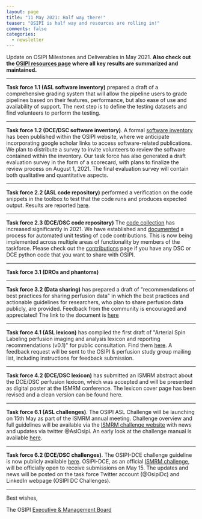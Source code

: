 ```yaml
---
layout: page
title: "11 May 2021: Half way there!"
teaser: "OSIPI is half way and resources are rolling in!"
comments: false
categories:
  - newsletter
---
```


Update on OSIPI Milestones and Deliverables in May 2021. **Also check out the [OSIPI resources page](https://www.osipi.org/resources/) where all key results are summarized and maintained.**

---

**Task force 1.1 (ASL software inventory)** prepared a draft of a comprehensive grading system that will allow the pipeline users to grade pipelines based on their features, performance, but also ease of use and availability of support. The next step is to define the testing datasets and find volunteers to perform the testing.

---

**Task force 1.2 (DCE/DSC software inventory)**. A formal [software inventory](https://docs.google.com/spreadsheets/d/e/2PACX-1vSOHrNIiWcwDD5BoHij1dpXKgEejtohqKF6KZQMZi3G6GzM_BP8xpuwRbjFFvDW9Q/pubhtml?gid=1031101549&single=true) has been published within the OSIPI website, where we anticipate incorporating google scholar links to access software-related publications. We plan to distribute a survey to invite volunteers to review the software contained within the inventory. Our task force has also generated a draft evaluation survey in the form of a scorecard, with plans to finalize the review process on August 1, 2021. The final evaluation survey will contain both qualitative and quantitative aspects.  

---

**Task force 2.2 (ASL code repository)** performed a verification on the code snippets in the toolbox to test that the code runs and produces expected output. Results are reported [here](https://docs.google.com/document/d/19rpABTISIH5cT_dzQhw4Fzl0_387ytgd/edit).

---

**Task force 2.3 (DCE/DSC code repository)** The [code collection](https://github.com/OSIPI/DCE-DSC-MRI_CodeCollection/blob/develop/doc/code_contributions_record.csv) has increased significantly in 2021. We have established and [documented](https://github.com/OSIPI/DCE-DSC-MRI_CodeCollection/wiki) a process for automated unit testing of code contributions. This is now being implemented across multiple areas of functionality by members of the taskforce. Please check out the [contributions](https://github.com/OSIPI/DCE-DSC-MRI_CodeCollection/wiki/How-to-contribute-code) page if you have any DSC or DCE python code that you want to share with OSIPI.

---

**Task force 3.1 (DROs and phantoms)** 

---

**Task force 3.2 (Data sharing)** has prepared a draft of "recommendations of best practices for sharing perfusion data" in which the best practices and actionable guidelines for researchers, who plan to share perfusion data publicly, are provided. Feedback from the community is encouraged and appreciated! The link to the document is [here](https://docs.google.com/document/d/11ccfuvM3WrQiabm3pyPwDHfcMv5V595NC689bXJJ1Xk/edit?usp=sharing)

---

**Task force 4.1 (ASL lexicon)** has compiled the first draft of "Arterial Spin Labeling perfusion imaging and analysis lexicon and reporting recommendations (v0.1)" for public consultation. Find them [here](https://docs.google.com/document/d/e/2PACX-1vQPhnYciWScZ2vqjzBWUO72gXKKD2UA95q081OA7-2dnLiy9kOimXq1axA7E7xRxbZOmJAb9vMDZ_-D/pub). A feedback request will be sent to the OSIPI & perfusion study group mailing list, including instructions for feedback submission.

---

**Task force 4.2 (DCE/DSC lexicon)** has submitted an ISMRM abstract about the DCE/DSC perfusion lexicon, which was accepted and will be presented as digital poster at the ISMRM conference. The lexicon cover page has been revised and a clean version can be found here.

---

**Task force 6.1 (ASL challenges)**. The OSIPI ASL Challenge will be launching on 15th May as part of the ISMRM annual meeting. Challenge overview and full guidelines will be available via the [ISMRM challenge website](https://challenge.ismrm.org/) with news and updates via twitter @AslOsipi.
An early look at the challenge manual is available [here]( https://drive.google.com/file/d/1BDmiK5YSMlVWbzxv7jecjgbxVb0OnAyl/view?usp=sharing).

---

**Task force 6.2 (DCE/DSC challenges)**. The OSIPI-DCE challenge guideline is now publicly available [here](https://drive.google.com/file/d/12POGgTitC-0jXNTSMIvKJkWWmjtfDJkr/view?usp=sharing). OSIPI-DCE, as an official [ISMRM challenge](https://challenge.ismrm.org/), will be officially open to receive submissions on May 15. The updates and news will be posted on the task force Twitter account (@OsipiDc) and LinkedIn webpage (OSIPI DC Challenges).

---



Best wishes,

The OSIPI [Executive & Management Board](https://www.osipi.org/emb/)
